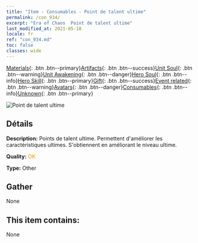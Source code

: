 ```yaml
---
title: "Item - Consumables - Point de talent ultime"
permalink: /con_934/
excerpt: "Era of Chaos  Point de talent ultime"
last_modified_at: 2021-05-18
locale: fr
ref: "con_934.md"
toc: false
classes: wide
---
```

 [Materials](/ItemsFR/){: .btn .btn--primary}[Artifacts](/ItemsFR/Artifacts/){: .btn .btn--success}[Unit Soul](/ItemsFR/UnitSoul/){: .btn .btn--warning}[Unit Awakening](/ItemsFR/UnitAwakening/){: .btn .btn--danger}[Hero Soul](/ItemsFR/HeroSoul/){: .btn .btn--info}[Hero Skill](/ItemsFR/HeroSkill/){: .btn .btn--primary}[Gift](/ItemsFR/Gift/){: .btn .btn--success}[Event related](/ItemsFR/Events/){: .btn .btn--warning}[Avatars](/ItemsFR/Avatars/){: .btn .btn--danger}[Consumables](/ItemsFR/Consumables/){: .btn .btn--info}[Unknown](/ItemsFR/Unknown/){: .btn .btn--primary}

 ![Point de talent ultime](/images/t/i_40022.png)

## Détails
 **Description:** Points de talent ultime. Permettent d'améliorer les caractéristiques ultimes. S'obtiennent en améliorant le niveau ultime.

 **Quality:** <span style="color: #FF8C00">OK</span>

 **Type:** Other

## Gather

  None

## This item contains:

  None

